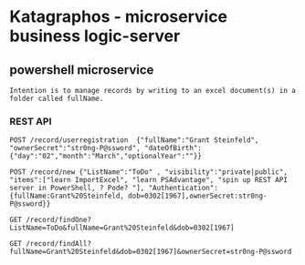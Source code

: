 # Katagraphos - microservice business logic-server

## powershell microservice

```text
Intention is to manage records by writing to an excel document(s) in a folder called fullName.
```

### REST API

    POST /record/userregistration  {"fullName":"Grant Steinfeld", "ownerSecret":"str0ng-P@ssword", "dateOfBirth":{"day":"02","month":"March","optionalYear":""}}

    POST /record/new {"ListName":"ToDo" , "visibility":"private|public", "items":["learn ImportExcel", "learn PSAdvantage", "spin up REST API server in PowerShell, ? Pode? "], "Authentication":{fullName:Grant%20Steinfeld, dob=0302[1967],ownerSecret:str0ng-P@ssword}}  

    GET /record/findOne?ListName=ToDo&fullName=Grant%20Steinfeld&dob=0302[1967]

    GET /record/findAll?fullName=Grant%20Steinfeld&dob=0302[1967]&ownerSecret=str0ng-P@ssword

